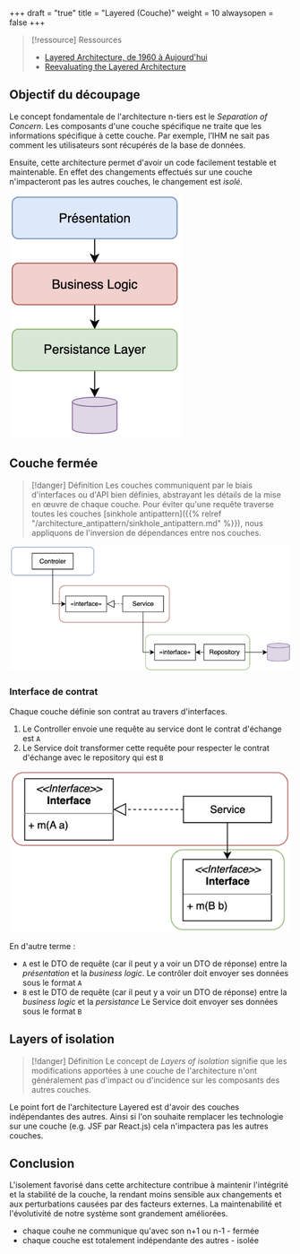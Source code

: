 +++
draft = "true"
title = "Layered (Couche)"
weight = 10
alwaysopen = false
+++


> [!ressource] Ressources
> - [Layered Architecture, de 1960 à Aujourd'hui](https://herbertograca.com/2017/08/03/layered-architecture/)  
> - [Reevaluating the Layered Architecture](https://javadevguy.wordpress.com/2019/01/06/reevaluating-the-layered-architecture/)

## Objectif du découpage

Le concept fondamentale de l'architecture n-tiers est le _Separation of Concern_. Les composants d'une couche spécifique ne traite que les informations spécifique à cette couche. Par exemple, l’IHM ne sait pas comment les utilisateurs sont récupérés de la base de données.

Ensuite, cette architecture permet d'avoir un code facilement testable et maintenable. En effet des changements effectués sur une couche n'impacteront pas les autres couches, le changement est _isolé_.

![Alt text](images/n-tiers.png)

## Couche fermée

> [!danger] Définition
>  Les couches communiquent par le biais d'interfaces ou d'API bien définies, abstrayant les détails de la mise en œuvre de chaque couche.
Pour éviter qu'une requête traverse toutes les couches [sinkhole antipattern]({{% relref "/architecture_antipattern/sinkhole_antipattern.md" %}}), nous appliquons de l'inversion de dépendances entre nos couches.

![Alt text](images/n-tiers-detailled.png)

### Interface de contrat

Chaque couche définie son contrat au travers d'interfaces.

1. Le Controller envoie une requête au service dont le contrat d'échange est `A`
2. Le Service doit transformer cette requête pour respecter le contrat d'échange avec le repository qui est `B`

![Alt text](images/ntiers-dto.png)

En d'autre terme :

- `A` est le DTO de requête (car il peut y a voir un DTO de réponse) entre la _présentation_ et la _business logic_. Le contrôler doit envoyer ses données sous le format `A`
- `B` est le DTO de requête (car il peut y a voir un DTO de réponse) entre la _business logic_ et la _persistance_ Le Service doit envoyer ses données sous le format `B`

## Layers of isolation

> [!danger] Définition
>  Le concept de _Layers of isolation_ signifie que les modifications apportées à une couche de l'architecture n'ont généralement pas d'impact ou d'incidence sur les composants des autres couches.

Le point fort de l'architecture Layered est d'avoir des couches indépendantes des autres. Ainsi si l'on souhaite remplacer les technologie sur une couche (e.g. JSF par React.js) cela n'impactera pas les autres couches.

## Conclusion

L'isolement favorisé dans cette architecture contribue à maintenir l'intégrité et la stabilité de la couche, la rendant moins sensible aux changements et aux perturbations causées par des facteurs externes. La maintenabilité et l'évolutivité de notre système sont grandement améliorées.

- chaque couhe ne communique qu'avec son n+1 ou n-1 - fermée
- chaque couche est totalement indépendante des autres - isolée
